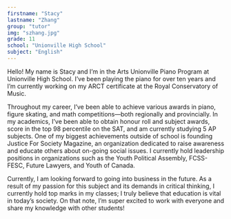 ```yaml
---
firstname: "Stacy"
lastname: "Zhang"
group: "tutor"
img: "szhang.jpg"
grade: 11
school: "Unionville High School"
subject: "English"
---
```


Hello! My name is Stacy and I’m in the Arts Unionville Piano Program at Unionville High School. I’ve been playing the piano for over ten years and I’m currently working on my ARCT certificate at the Royal Conservatory of Music. 

Throughout my career, I’ve been able to achieve various awards in piano, figure skating, and math competitions—both regionally and provincially. In my academics, I’ve been able to obtain honour roll and subject awards, score in the top 98 percentile on the SAT, and am currently studying 5 AP subjects. One of my biggest achievements outside of school is founding Justice For Society Magazine, an organization dedicated to raise awareness and educate others about on-going social issues. I currently hold leadership positions in organizations such as the Youth Political Assembly, FCSS-FESC, Future Lawyers, and Youth of Canada.

Currently, I am looking forward to going into business in the future. As a result of my passion for this subject and its demands in critical thinking, I currently hold top marks in my classes; I truly believe that education is vital in today’s society. On that note, I’m super excited to work with everyone and share my knowledge with other students!

